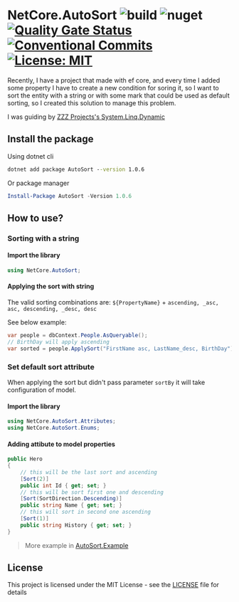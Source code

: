 # NetCore.AutoSort ![build](https://github.com/ming-tsai/NetCore.AutoSort/workflows/build/badge.svg) ![nuget](https://github.com/ming-tsai/NetCore.AutoSort/workflows/nuget/badge.svg) [![Quality Gate Status](https://sonarcloud.io/api/project_badges/measure?project=ming-tsai_NetCore.AutoSort&metric=alert_status)](https://sonarcloud.io/dashboard?id=ming-tsai_NetCore.AutoSort) [![Conventional Commits](https://img.shields.io/badge/Conventional%20Commits-1.0.0-yellow.svg)](https://conventionalcommits.org) [![License: MIT](https://img.shields.io/badge/License-MIT-yellow.svg)](https://opensource.org/licenses/MIT)

Recently, I have a project that made with ef core, and every time I added some property I have to create a new condition for soring it,  so I want to sort the entity with a string or with some mark that could be used as default sorting, so I created this solution to manage this problem.

I was guiding by [ZZZ Projects's System.Linq.Dynamic](https://github.com/zzzprojects/System.Linq.Dynamic)

## Install the package
Using dotnet cli
```cmd
dotnet add package AutoSort --version 1.0.6
```
Or package manager
```powershell
Install-Package AutoSort -Version 1.0.6
```

## How to use?
### Sorting with a string
#### Import the library
```csharp
using NetCore.AutoSort;
```
#### Applying the sort with string
The valid sorting combinations are: `${PropertyName}` + `ascending, _asc, asc, descending, _desc, desc`

See below example:
```csharp
var people = dbContext.People.AsQueryable();
// BirthDay will apply ascending
var sorted = people.ApplySort("FirstName asc, LastName_desc, BirthDay");
```
### Set default sort attribute
When applying the sort but didn't pass parameter `sortBy` it will take configuration of model.

#### Import the library
```csharp
using NetCore.AutoSort.Attributes;
using NetCore.AutoSort.Enums;
```
#### Adding attibute to model properties
```csharp
public Hero
{
    // this will be the last sort and ascending
    [Sort(2)]
    public int Id { get; set; }
    // this will be sort first one and descending
    [Sort(SortDirection.Descending)]
    public string Name { get; set; }
    // this will sort in second one ascending
    [Sort(1)]
    public string History { get; set; }
}
```

> More example in [AutoSort.Example](https://github.com/ming-tsai/NetCore.AutoSort/blob/master/src/NetCore.AutoSort.Example/Program.cs)

## License
This project is licensed under the MIT License - see the [LICENSE](./LICENSE) file for details
